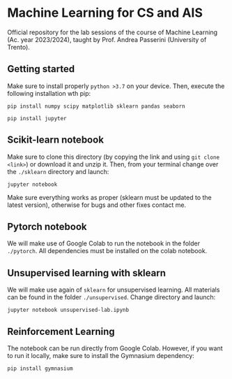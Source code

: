# Machine Learning for CS and AIS
Official repository for the lab sessions of the course of Machine Learning (Ac. year 2023/2024), taught by Prof. Andrea Passerini (University of Trento).

## Getting started

Make sure to install properly ``python >3.7`` on your device. Then, execute the following installation wth pip:

```
pip install numpy scipy matplotlib sklearn pandas seaborn
```
```
pip install jupyter
```

## Scikit-learn notebook

Make sure to clone this directory (by copying the link and using ``git clone <link>``) or download it and unzip it. Then, from your terminal change over the ``./sklearn`` directory and launch:

```
jupyter notebook
```

Make sure everything works as proper (sklearn must be updated to the latest version), otherwise for bugs and other fixes contact me.

## Pytorch notebook

We will make use of Google Colab to run the notebook in the folder ``./pytorch``. All dependencies must be installed on the colab notebook.

## Unsupervised learning with sklearn

We will make use again of `sklearn` for unsupervised learning. All materials can be found in the folder `./unsupervised`. Change directory and launch:

```
jupyter notebook unsupervised-lab.ipynb
```

## Reinforcement Learning
The notebook can be run directly from Google Colab. However, if you want to run it locally, make sure to install the Gymnasium dependency:
```
pip install gymnasium
```
